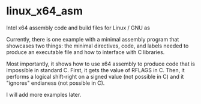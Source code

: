 # linux_x64_asm
Intel x64 assembly code and build files for Linux / GNU as


Currently, there is one example with a minimal assembly program that showcases two things: the minimal directives, code, and labels needed to produce an executable file and how to interface with C libraries.

Most importantly, it shows how to use x64 assembly to produce code that is impossible in standard C. First, it gets the value of RFLAGS in C. Then, it performs a logical shift-right on a signed value (not possible in C) and it "ignores" endianess (not possible in C).

I will add more examples later.

